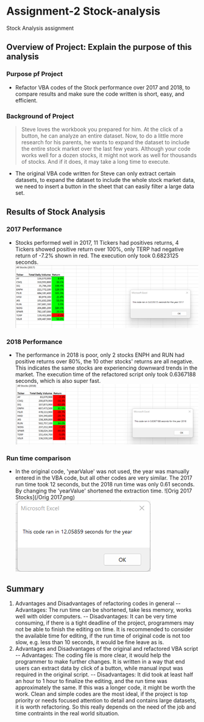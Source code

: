 # Assignment-2 Stock-analysis
Stock Analysis assignment
## Overview of Project: Explain the purpose of this analysis
### Purpose pf Project
- Refactor VBA codes of the Stock performance over 2017 and 2018, to compare results and make sure the code written is short, easy, and efficient.
### Background of Project
> Steve loves the workbook you prepared for him. At the click of a button, he can analyze an entire dataset. Now, to do a little more research for his parents, he wants to expand the dataset to include the entire stock market over the last few years. Although your code works well for a dozen stocks, it might not work as well for thousands of stocks. And if it does, it may take a long time to execute.
- The original VBA code written for Steve can only extract certain datasets, to expand the dataset to include the whole stock market data, we need to insert a button in the sheet that can easily filter a large data set.
## Results of Stock Analysis
### 2017 Performance
- Stocks performed well in 2017, 11 Tickers had positives returns, 4 Tickers showed positive return over 100%, only TERP had negative return of -7.2% shown in red. The execution only took 0.6823125 seconds. 
![2017 Stocks](/VBA_Challenge_2017.png)
### 2018 Performance
- The performance in 2018 is poor, only 2 stocks ENPH and RUN had positive returns over 80%, the 10 other stocks' returns are all negative. This indicates the same stocks are experiencing downward trends in the market. The execution time of the refactored script only took 0.6367188 seconds, which is also super fast.
![2018 Stocks](/VBA_Challenge_2018.png)
### Run time comparison
- In the original code, 'yearValue' was not used, the year was manually entered in the VBA code, but all other codes are very similar. The 2017 run time took 12 seconds, but the 2018 run time was only 0.61 seconds. By changing the 'yearValue' shortened the extraction time.
![Orig 2017 Stocks](/Orig 2017.png)
![/orig 2018.png](https://github.com/siqiou/assignment-2---stock-analysis/blob/595f68817668b7804110f9ea4713bcf74e75b520/orig%202018.png)
## Summary
1. Advantages and Disadvantages of refactoring codes in general
-- Advantages: The run time can be shortened, take less memory, works well with older computers.
-- Disadvantages: It can be very time consuming, if there is a tight deadline of the project, programmers may not be able to finish the editing on time.
It is recommended to consider the available time for editing, if the run time of original code is not too slow, e.g. less than 10 seconds, it would be fine leave as is.
2. Advantages and Disadvantages of the original and refactored VBA script
-- Advantages: The coding file is more clear, it would help the programmer to make further changes. It is written in a way that end users can extract data by click of a button, while manual input was required in the original script.
-- Disadvantages: It did took at least half an hour to 1 hour to finalize the editing, and the run time was approximately the same. If this was a longer code, it might be worth the work. 
Clean and simple codes are the most ideal, if the project is top priority or needs focused attention to detail and contains large datasets, it is worth refactoring. So this really depends on the need of the job and time contraints in the real world situation.
